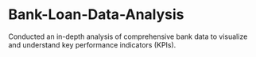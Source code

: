 # Bank-Loan-Data-Analysis
Conducted an in-depth analysis of comprehensive bank data to visualize and understand key performance indicators (KPIs).
